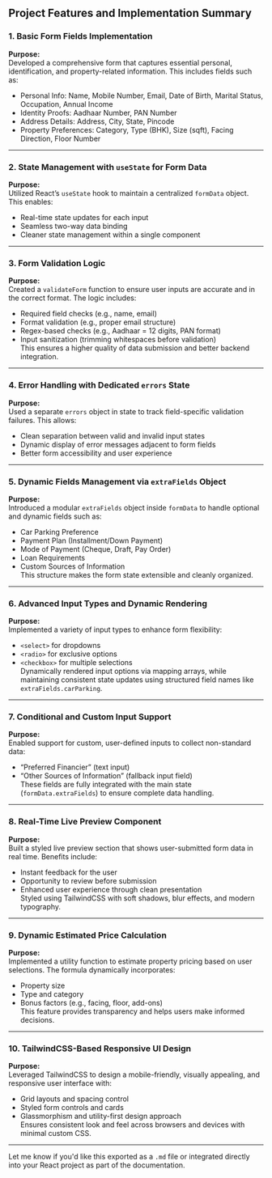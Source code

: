 

##  Project Features and Implementation Summary

### 1. **Basic Form Fields Implementation**  
**Purpose:**  
Developed a comprehensive form that captures essential personal, identification, and property-related information. This includes fields such as:  
- Personal Info: Name, Mobile Number, Email, Date of Birth, Marital Status, Occupation, Annual Income  
- Identity Proofs: Aadhaar Number, PAN Number  
- Address Details: Address, City, State, Pincode  
- Property Preferences: Category, Type (BHK), Size (sqft), Facing Direction, Floor Number  

---

### 2. **State Management with `useState` for Form Data**  
**Purpose:**  
Utilized React’s `useState` hook to maintain a centralized `formData` object. This enables:  
- Real-time state updates for each input  
- Seamless two-way data binding  
- Cleaner state management within a single component  

---

### 3. **Form Validation Logic**  
**Purpose:**  
Created a `validateForm` function to ensure user inputs are accurate and in the correct format. The logic includes:  
- Required field checks (e.g., name, email)  
- Format validation (e.g., proper email structure)  
- Regex-based checks (e.g., Aadhaar = 12 digits, PAN format)  
- Input sanitization (trimming whitespaces before validation)  
This ensures a higher quality of data submission and better backend integration.

---

### 4. **Error Handling with Dedicated `errors` State**  
**Purpose:**  
Used a separate `errors` object in state to track field-specific validation failures. This allows:  
- Clean separation between valid and invalid input states  
- Dynamic display of error messages adjacent to form fields  
- Better form accessibility and user experience  

---

### 5. **Dynamic Fields Management via `extraFields` Object**  
**Purpose:**  
Introduced a modular `extraFields` object inside `formData` to handle optional and dynamic fields such as:  
- Car Parking Preference  
- Payment Plan (Installment/Down Payment)  
- Mode of Payment (Cheque, Draft, Pay Order)  
- Loan Requirements  
- Custom Sources of Information  
This structure makes the form state extensible and cleanly organized.

---

### 6. **Advanced Input Types and Dynamic Rendering**  
**Purpose:**  
Implemented a variety of input types to enhance form flexibility:  
- `<select>` for dropdowns  
- `<radio>` for exclusive options  
- `<checkbox>` for multiple selections  
Dynamically rendered input options via mapping arrays, while maintaining consistent state updates using structured field names like `extraFields.carParking`.

---

### 7. **Conditional and Custom Input Support**  
**Purpose:**  
Enabled support for custom, user-defined inputs to collect non-standard data:  
- “Preferred Financier” (text input)  
- “Other Sources of Information” (fallback input field)  
These fields are fully integrated with the main state (`formData.extraFields`) to ensure complete data handling.

---

### 8. **Real-Time Live Preview Component**  
**Purpose:**  
Built a styled live preview section that shows user-submitted form data in real time. Benefits include:  
- Instant feedback for the user  
- Opportunity to review before submission  
- Enhanced user experience through clean presentation  
Styled using TailwindCSS with soft shadows, blur effects, and modern typography.

---

### 9. **Dynamic Estimated Price Calculation**  
**Purpose:**  
Implemented a utility function to estimate property pricing based on user selections. The formula dynamically incorporates:  
- Property size  
- Type and category  
- Bonus factors (e.g., facing, floor, add-ons)  
This feature provides transparency and helps users make informed decisions.

---

### 10. **TailwindCSS-Based Responsive UI Design**  
**Purpose:**  
Leveraged TailwindCSS to design a mobile-friendly, visually appealing, and responsive user interface with:  
- Grid layouts and spacing control  
- Styled form controls and cards  
- Glassmorphism and utility-first design approach  
Ensures consistent look and feel across browsers and devices with minimal custom CSS.

---

Let me know if you'd like this exported as a `.md` file or integrated directly into your React project as part of the documentation.
